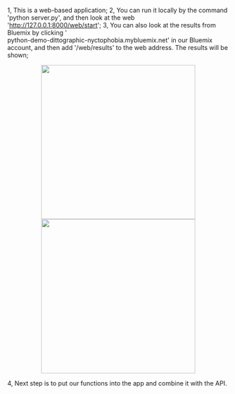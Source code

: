 1, This is a web-based application;
2, You can run it locally by the command 'python server.py', and then look at the web 'http://127.0.0.1:8000/web/start';
3, You can also look at the results from Bluemix by clicking '	
python-demo-dittographic-nyctophobia.mybluemix.net' in our Bluemix account, and then add '/web/results' to the web address. 
The results will be shown;
<p align="center">
  <img src="/CAPTURE.pgn" width="350"/>
  <img src="/CAPTURE.pgn" width="350"/>
</p>

4, Next step is to put our functions into the app and combine it with the API.
